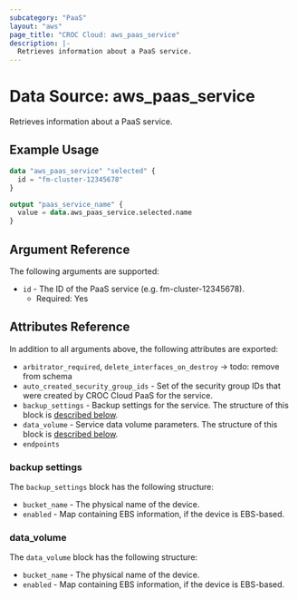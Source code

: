```yaml
---
subcategory: "PaaS"
layout: "aws"
page_title: "CROC Cloud: aws_paas_service"
description: |-
  Retrieves information about a PaaS service.
---
```


# Data Source: aws_paas_service

Retrieves information about a PaaS service.

## Example Usage

```terraform
data "aws_paas_service" "selected" {
  id = "fm-cluster-12345678"
}

output "paas_service_name" {
  value = data.aws_paas_service.selected.name
}
```

## Argument Reference

The following arguments are supported:

* `id` - The ID of the PaaS service (e.g. fm-cluster-12345678).
  * Required: Yes

## Attributes Reference

In addition to all arguments above, the following attributes are exported:

* `arbitrator_required`, `delete_interfaces_on_destroy` -> todo: remove from schema
* `auto_created_security_group_ids` - Set of the security group IDs that were created by CROC Cloud PaaS for the service.
* `backup_settings` - Backup settings for the service. The structure of this block is [described below](#backup-settings).
* `data_volume` - Service data volume parameters. The structure of this block is [described below](#datavolume).
* `endpoints`

### backup settings

The `backup_settings` block has the following structure:

* `bucket_name` - The physical name of the device.
* `enabled` - Map containing EBS information, if the device is EBS-based.

### data_volume

The `data_volume` block has the following structure:

* `bucket_name` - The physical name of the device.
* `enabled` - Map containing EBS information, if the device is EBS-based.